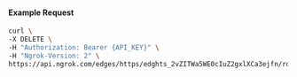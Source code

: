 <!-- Code generated for API Clients. DO NOT EDIT. -->
#### Example Request
```bash
curl \
-X DELETE \
-H "Authorization: Bearer {API_KEY}" \
-H "Ngrok-Version: 2" \
https://api.ngrok.com/edges/https/edghts_2vZITWa5WE0cIuZ2gxlXCa3ejfn/routes/edghtsrt_2vZITacUD9kmHDkjaryuRGsHS3n/compression
